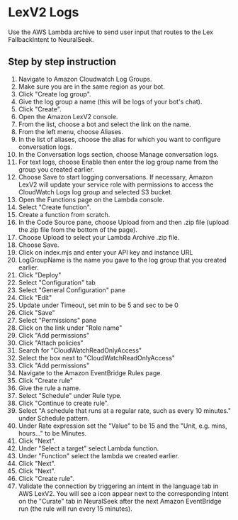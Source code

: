 # LexV2 Logs

Use the AWS Lambda archive to send user input that routes to the Lex FallbackIntent to NeuralSeek.

## Step by step instruction

1. Navigate to Amazon Cloudwatch Log Groups.
2. Make sure you are in the same region as your bot.
3. Click "Create log group".
4. Give the log group a name (this will be logs of your bot's chat).
5. Click "Create".
6. Open the Amazon LexV2 console.
7. From the list, choose a bot and select the link on the name.
8. From the left menu, choose Aliases.
9. In the list of aliases, choose the alias for which you want to configure conversation logs.
10. In the Conversation logs section, choose Manage conversation logs.
11. For text logs, choose Enable then enter the log group name from the group you created earlier.
12. Choose Save to start logging conversations. If necessary, Amazon LexV2 will update your service role with permissions to access the CloudWatch Logs log group and selected S3 bucket.
13. Open the Functions page on the Lambda console.
14. Select "Create function".
15. Create a function from scratch.
16. In the Code Source pane, choose Upload from and then .zip file (upload the zip file from the bottom of the page).
17. Choose Upload to select your Lambda Archive .zip file.
18. Choose Save.
19. Click on index.mjs and enter your API key and instance URL
20. LogGroupName is the name you gave to the log group that you created earlier.
21. Click "Deploy"
22. Select "Configuration" tab
23. Select "General Configuration" pane
24. Click "Edit"
25. Update under Timeout, set min to be 5 and sec to be 0
26. Click "Save"
27. Select "Permissions" pane
28. Click on the link under "Role name"
29. Click "Add permissions"
30. Click "Attach policies"
31. Search for "CloudWatchReadOnlyAccess"
32. Select the box next to "CloudWatchReadOnlyAccess"
33. Click "Add permissions"
34. Navigate to the Amazon EventBridge Rules page.
35. Click "Create rule"
36. Give the rule a name.
37. Select "Schedule" under Rule type.
38. Click "Continue to create rule".
39. Select "A schedule that runs at a regular rate, such as every 10 minutes." under Schedule pattern.
40. Under Rate expression set the "Value" to be 15 and the "Unit, e.g. mins, hours..." to be Minutes.
41. Click "Next".
42. Under "Select a target" select Lambda function.
43. Under "Function" select the lambda we created earlier.
44. Click "Next".
45. Click "Next".
46. Click "Create rule".
47. Validate the connection by triggering an intent in the language tab in AWS LexV2. You will see a  icon appear next to the corresponding Intent on the "Curate" tab in NeuralSeek after the next Amazon EventBridge run (the rule will run every 15 minutes).